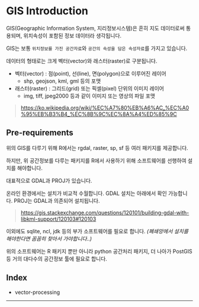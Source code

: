 # GIS Introduction

GIS(Geographic Information System, 지리정보시스템)은 흔히 지도 데이터로써 통용되며, 위치속성이 포함된 정보 데이터라 생각됩니다.

GIS는 보통 `위치정보를 가진 공간자료`와 `공간의 속성을 담은 속성자료`를 가지고 있습니다.

데이터의 형태로는 크게 벡터(vector)와 래스터(raster)로 구분됩니다.
- 벡터(vector) : 점(point), 선(line), 면(polygon)으로 이루어진 레이어
    - shp, geojson, kml, gml 등의 포맷
- 래스터(raster) : 그리드(grid) 또는 픽셀(pixel) 단위의 이미지 레이어
    - img, tiff, jpeg2000 등과 같이 이미지 또는 영상의 파일 포맷

> https://ko.wikipedia.org/wiki/%EC%A7%80%EB%A6%AC_%EC%A0%95%EB%B3%B4_%EC%8B%9C%EC%8A%A4%ED%85%9C

## Pre-requirements

위의 GIS를 다루기 위해 R에서는 rgdal, raster, sp, sf 등 여러 패키지를 제공합니다.

하지만, 위 공간정보를 다루는 패키지를 R에서 사용하기 위해 소프트웨어를 선행하여 설치를 해야합니다.

대표적으로 GDAL과 PROJ가 있습니다.

온라인 환경에서는 설치가 비교적 수월합니다. GDAL 설치는 아래에서 확인 가능합니다. PROJ는 GDAL과 의존되어 설치됩니다.
> https://gis.stackexchange.com/questions/120101/building-gdal-with-libkml-support/120103#120103

이외에도 sqlite, ncl, jdk 등의 부가 소프트웨어를 필요로 합니다. *(폐쇄망에서 설치를 해야한다면 꼼꼼히 찾아서 가야합니다..)*

위의 소프트웨어는 R 패키지 뿐만 아니라 python 공간처리 패키지, 더 나아가 PostGIS 등 거의 대다수의 공간정보 툴에 필요로 합니다.

## Index

- <a link=".vector-processing.md"> vector-processing<a>
<!-- - raster -->
<!-- - sf, sp -->
----------------------------------

